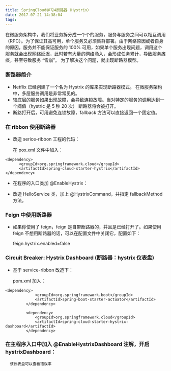 ```yaml
---
title: SpringCloud学习4断路器（Hystrix）
date: 2017-07-21 14:38:04
tags:
---
```


在微服务架构中，我们将业务拆分成一个个的服务，服务与服务之间可以相互调用（RPC）。为了保证其高可用，单个服务又必须集群部署。由于网络原因或者自身的原因，服务并不能保证服务的 100% 可用，如果单个服务出现问题，调用这个服务就会出现网络延迟，此时若有大量的网络涌入，会形成任务累计，导致服务瘫痪，甚至导致服务 “雪崩”。
为了解决这个问题，就出现断路器模型。

### 断路器简介
   * Netflix 已经创建了一个名为 Hystrix 的库来实现断路器模式。 在微服务架构中，多层服务调用是非常常见的。
   * 较底层的服务如果出现故障，会导致连锁故障。当对特定的服务的调用达到一个阀值（hystric 是 5 秒 20 次） 断路器将会被打开。
   * 断路打开后，可用避免连锁故障，fallback 方法可以直接返回一个固定值。
   
### 在 ribbon 使用断路器
   * 改造 serice-ribbon 工程的代码：
     
     在 pox.xml 文件中加入：
     
    <dependency>
          <groupId>org.springframework.cloud</groupId>
          <artifactId>spring-cloud-starter-hystrix</artifactId>
    </dependency> 
    
   * 在程序的入口类加 @EnableHystrix：   
   
   * 改造 HelloService 类，加上 @HystrixCommand，并指定 fallbackMethod 方法。
   
### Feign 中使用断路器
   * 如果你使用了 feign，feign 是自带断路器的，并且是已经打开了。如果使用 feign 不想用断路器的话，可以在配置文件中关闭它，配置如下：
     
     feign.hystrix.enabled=false
     
### Circuit Breaker: Hystrix Dashboard (断路器：hystrix 仪表盘)

   * 基于 service-ribbon 改造下：
     
     pom.xml 加入：
     
    <dependency>
                 <groupId>org.springframework.boot</groupId>
                 <artifactId>spring-boot-starter-actuator</artifactId>
             </dependency>
     
             <dependency>
                 <groupId>org.springframework.cloud</groupId>
                 <artifactId>spring-cloud-starter-hystrix-dashboard</artifactId>
             </dependency>        


### 在主程序入口中加入 @EnableHystrixDashboard 注解，开启 hystrixDashboard：

      该仪表盘可以查看错误率